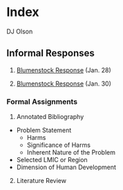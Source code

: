 # Index

DJ Olson

## Informal Responses

1. [Blumenstock Response](https://github.com/DJ-Olson/datawork/blob/master/Blumenstock.md) (Jan. 28)

2. [Blumenstock Response]( https://dj-olson.github.io/workshop/blumenstock) (Jan. 30)


### Formal Assignments

1. Annotated Bibliography
 - Problem Statement
   - Harms
   - Significance of Harms
   - Inherent Nature of the Problem
 - Selected LMIC or Region
 - Dimension of Human Development
 
2. Literature Review
 
